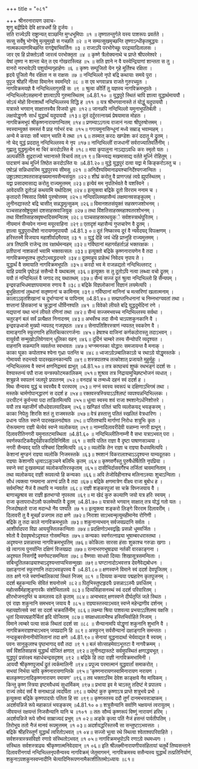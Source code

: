 +++
title = "०८१"

+++
श्रीनरनारायण उवाच-  
शृणु बद्रीप्रिये देवि क्षात्रधर्मो हि दुर्जयः ।  
सति राज्येऽपि राष्ट्रान्यत् वाञ्छन्ति मुग्धभूमिपाः ॥१ ॥
तृष्णातन्तुर्गले यस्य पाशरूपः प्रवर्तते ।  
सत्सु सर्वेषु भोग्येषु मृत्युमुखो स गच्छति ॥२ ॥
न सम्पत्सुखमृच्छन्ति तृष्णाऽन्धीकृतबुद्धयः ।  
नात्मकल्याणमिच्छन्ति रागद्वेषाभिवर्तिनः ॥३ ॥
राजाऽपि परभोगेच्छुः परद्रव्यादिलालसः ।  
जार एव हि प्रोक्तोऽसौ जारत्वं परभोक्तृता ॥४ ॥
कृष्णे त्रैलोक्यनाथे च प्राप्ते श्रीपरमेश्वरे ।  
येषां तृष्णा न शान्ता चेत् त एव गोखरास्त्विह ॥५ ॥
सति ज्ञाने न वै यस्येन्द्रियाणां शान्तता स तु ।  
वानरो नरभावेऽपि पशुर्याम्यगृहार्हणः ॥६ ॥
कृष्णः सम्पूजितो येन गृहे मूर्तिश्च रक्षिता ।  
हृदये पूजितो नैव रक्षिता न स राक्षसः ॥७ ॥
नन्दिभिल्लो नृपो बद्रि कथायाः समये पुरा ।  
पुपूज श्रीहरिं नीत्वा विमानेन स्वमन्दिरे ॥८ ॥
स एव भगवान्नत्र राजते गुरुरच्युतः ।  
नागविक्रमयज्ञे वै नन्दिभिल्लागुरुर्हि सः ॥९ ॥
श्रुत्वा कीर्तिं तु यज्ञस्य नागविक्रमभूपतेः ।  
नन्दिभिल्लोऽसहमानो ज्ञात्वाऽपि गुरुमास्थितम् ॥4.81.१० ॥
युद्धपुरे स्थितं चापि ज्ञात्वा युद्धार्थमाययौ ।  
सोऽयं मोहो विनाशार्थो नन्दिभिल्लस्य विद्धि ह ॥११ ॥
यत्र श्रीभगवानास्ते तं योद्धुं यदुपाययौ ।  
यत्रास्ते भगवान् साक्षात्तस्यैव विजयो ध्रुवः ॥१२॥
जानन्नपि नन्दिभिल्लो यमुनाभूपतिर्बली ।  
लक्षयोद्धृगणैः सार्धं युद्धार्थं यदुपाययौ ॥१३॥
दूतं दर्दुररत्नाख्यं प्रेषयामास मोहतः ।  
नागविक्रमभूपं श्रीकृष्णनारायणान्वितम् ॥१४॥
प्रणम्याऽऽगत्य राजानं नत्वा श्रीपुरुषोत्तमम् ।  
स्वस्वाम्युक्तं समस्तं वै प्राह गर्वभरं वचः ॥१५॥
गगायमुनासिन्धूनां मध्ये सम्राड् भवाम्यहम् ।  
अन्ये मे करदाः सर्वे भवान् भवति मे तथा ॥१ ६॥
तस्मात् करदः खण्डेशः करं ददातु मे द्रुतम् ।  
नो चेद् युद्धं प्रददातु नन्दिभिल्लस्य मे नृप ॥१७॥
नान्दिभिल्लीं राजधानीं सर्वराज्यातिवर्तिनीम् ।  
गृह्णातु युद्धमूल्येन मा चिरं करदोऽस्ति मे ॥१८॥
मया कृपालुना नाऽद्याऽवधिः करः स्मृतो यतः ।  
अल्पकीर्तिः क्षुद्रराज्यो भवानास्ते विचार्य तत्॥१ ९॥
किन्त्वद्य मखमासाद्य वर्तते मूर्ध्नि रोहितुम् ।  
पादत्राणं कथं मूर्ध्नि तिष्ठेत करदोऽस्ति यः ॥4.81.२०॥
युद्धे युद्धपुरं दत्वा यद्वा मे किङ्करोऽस्तु च ।  
एषोऽहं सन्निधावस्मि युद्धपुरस्य सीमसु ॥२१ ॥
अनिर्देश्यविमानाढ्यश्चानिर्देश्यगजान्वितः ।  
उष्ट्राऽश्वाऽश्वतरासङ्ख्यमानवसैन्यसंयुतः ॥२२॥
शीघ्रं करोतु वै प्राणग्लहं त्वग्रे ह्युपस्थितम् ।  
यद्वा प्रसादमासाद्य करोतु राज्यमुत्तमम् ॥२३॥
इत्येवं मम नृपतिर्भवते वै यशस्विने ।  
आवेदयति दूतोऽहं कथयामि यथोदितम् ॥२४॥
इत्युक्त्वा बद्रिके दूतो विरराम ननाम च ।  
कृतादरो निषसाद सिषेवे पुरुषोत्तमम् ॥२५॥
नन्दिवल्लिमहासैन्यं लक्षमानवसङ्कुलम् ।  
लुनीनद्यास्तटे बद्रि चासीत् सन्नद्धमुत्सुकम् ॥२६॥
विमानशतसंयुक्तं सहस्रगजशोभनम् ।  
पञ्चसाहस्रोष्ट्रयुक्तं दशसाहस्रवाजियुक् ॥२७॥
तथा विंशतिसाहस्रमहाश्वतरशोभनम् ।  
तथा विंशतिसाहस्रवृषभादिसमन्वितम् ॥२८॥
पञ्चसाहस्ररथयुक्े सर्वशस्त्रार्थपूरितम् ।  
नीयमानं सैन्यपेन नाम्ना मयूरवाहिना ॥२९॥
एतादृशं महासैन्यं गुप्तचारेण वै द्रुतम् ।  
ज्ञात्वा युद्धपुराधीशो नारायणमुपाययौ ॥4.81.३ ०॥
दूतं निष्कास्य दूरं वै न्यवेदयद् विपत्क्षणम् ।  
हरिस्तस्मै विजयाय महाशीर्वादमैरयत् ॥३ १ ॥
युद्धं देहि जयं धेहि प्राप्नुहि राज्यमुत्तमम् ।  
अत्र तिष्ठामि राजेन्द्र तव रक्षार्थमन्वहम् ॥३२॥
गर्विष्ठानां महागर्वहर्ताऽहं भक्तरक्षकः ।  
प्रतीपानां नाशकर्ता भवामि भक्तवत्सलः ॥३३॥
इत्युक्तो बद्रिके कृष्णनारायणेन वै तदा ।  
नागविक्रमभूपश्च तुष्टोऽभवद्ध्रदन्तरे ॥३४॥
दूतमाहूय प्राहेत्थं निवेदय नृपाय ते ।  
युद्धार्थं वै समायाति नागविक्रमभूपतिः ॥३५॥
करदो भव मे राजन्नद्यतो नन्दिभिल्लराट् ।  
याहि प्रयामि पृष्ठेऽहं ससैन्यो वै यथाबलम् ॥३६॥
इत्युक्तः स तु दूतोऽपि नत्वा लब्ध्वा वचो द्रुतम् ।  
ययौ तं नन्दिभिल्लं वै जगाद तद् यथातथम् ॥३७॥
सैन्यं सज्जं द्रुतं श्रुत्वा नन्दिभिल्लो हि सैन्यपम् ।  
इन्द्रवज्राभिधमाज्ञापयामास रणाय वै ॥३८॥
बद्रिके विज्ञलोकानां विज्ञानं लयमेत्यपि ।  
बुभुक्षितानां लुब्धानां सतृष्णानां च कामिनाम् ॥३९॥
गर्विष्ठानां मानिनां च मत्सरिणां खलात्मनाम् ।  
कालाऽऽवृतशिखानां च दुर्भाग्यानां च पापिनाम् ॥4.81.४०॥
सम्प्राप्तनिधनानां च निम्नभाग्यवतां तथा ।  
शप्तानां हिंसकानां च क्रुद्धानां धीर्विनश्यति ॥४१ ॥
विवेको लीयते बद्रि युद्धदुर्मदिनां रणे ।  
मद्यपानां यथा भानं लीयते रणिनां तथा ॥४२॥
सैन्यं सज्जमभवच्च नन्दिभिल्लस्य सर्वथा ।  
चतुरङ्गं बलं सर्वं प्रत्यैक्षत निनादनम् ॥४३॥
अभवँश्च तदा सैन्ये चाऽपशकुनकानि वै ।  
इन्द्रवज्रध्वजो मुख्यो न्यपतद् गजपृष्ठतः ॥४४॥
सेनापतिशिरस्त्राणं न्यपतत् स्वकरेण वै ।  
वामाङ्गानि स्फुरणानि हस्तिचित्कारगर्जनाः ॥४५॥
हेषाश्च वाजिनां कर्णकठोरास्तु तदाऽभवन् ।  
वायुर्ववौ सन्मुखोऽतिवेगवान् धूलिका वहन् ॥४६॥
दुर्दिनं चाम्बरे तस्य सैन्योपरि व्यदृश्यत ।  
वाहनानि सकम्पानि व्यवर्तन्त स्वभावतः ॥४७॥
भग्नमनस्का योद्धारः समजायन्त वै मनाक् ।  
काका घूकाः कपोताश्च श्येना गृध्राः पतन्ति च ॥४८॥
ध्वजाऽग्रेऽम्बालिकाऽग्रे च रथाऽग्रे योद्धृमस्तके ।  
गोमायवो रुदन्त्यग्रे पादस्खलनकान्यपि ॥४९॥
शस्त्रपातश्च तत्कोशात् प्रजायते मुहुर्मुहुः ।  
नन्दिभिल्लस्य वै स्वप्नं क्षणनिद्रामयं ह्यभूत् ॥4.81.५०॥
तत्र काष्ठचयं शुष्कं रथभङ्गं ददर्श सः ।  
वेश्यास्तन्यं पपौ राजा यन्त्रस्फोटमकालिकम् ॥५१॥
शुश्राव तत्र निद्रायामुच्छिष्टभोजनं व्यधात् ।  
शत्रुव्रजे स्वपतनं जलपूरे प्रपातनम् ॥५२॥
वनदाहं च तन्मध्ये दहनं स्वं ददर्श ह ।  
मिथः सैन्यस्य युद्धं च स्वस्यैव वै परस्परम् ॥५३॥
नग्नं स्वस्य स्वरूपं च दक्षिणाऽभिगमं तथा ।  
मस्तके चार्मणोपानद्धारणं स ददर्श ह ॥५४॥
रक्तवस्त्रस्त्रियाऽऽश्लिष्टं व्यपश्यन्नन्दिभिल्लकः ।  
उरःपीटनं कुर्वन्त्या पदा ताडितमित्यपि ॥५५॥
धूत्वा स्वस्य शवं राजा श्मशानेऽर्धनिशोत्तरे ।  
ययौ तत्र महाजीर्णं सौधदेवालयादिकम् ॥५६॥
खण्डितं पतितं चापि व्यलोकयद् भयङ्करम् ।  
काका निपेतुः शिरसि शतं तु राजमस्तके ॥५७॥
वेत्रं हस्तात्तु पतितं स्खलितं वेत्रधारिणः ।  
प्रधानः पतितः स्वप्ने पादस्खलनदोषतः ॥५८॥
परितश्चापि मार्गाणां निरोधः शत्रुभिः कृतः ।  
रोरूयमाणा राज्ञी चेत्येवं स्वप्ने व्यलोकयत् ॥५९॥
नाम्नादिलावरीदेवी यन्नाम्ना नगरी ह्यभून् ।  
दिलावरीतिनगरी यमुनातटमास्थिता ॥4.81.६० ॥
नन्दिभिल्लीतिनाम्नी वै सभा यत्राऽभवत् परा ।  
स्वर्णस्फाटिकवैदूर्यहीरकादिविनिर्मिता ॥६१ ॥
सापि पतित राज्ञा वै दृष्टा पाषाणसञ्चया ।  
नगरी सैन्यवद् याति पश्चिमां दिशमित्यपि ॥६२॥
व्यलोकि तेन राज्ञा च राज्ञ्या वैधव्यमित्यपि ।  
केशानां मुण्डनं राज्ञ्या व्यलोकि निजमस्तके ॥६३॥
श्मशानं विकरालाश्चाऽऽदृश्यन्त याम्यदूतकाः ।  
राज्ञ्याः केशानपि धृत्वाऽऽकुञ्चने बलिभिः कृतम् ॥६४॥
कृष्णवर्णैस्तु पुरुषैर्धर्षितेति नृपप्रिया ।  
स्वप्ने स्वां दुःखसम्पन्नां व्यलोकयत्तिरस्कृताम् ॥६५॥
दासीभिर्दासवर्गैश्च तर्जितां चावमानिताम् ।  
तथा व्यलोकयद् राज्ञी रूपवत्यो हि कन्यकाः ॥६६॥
अपि तेजोविहीनाश्च मलिनाऽस्याः शुचाऽन्विताः ।  
सौधं त्यक्त्वा गम्यमाना अरण्यं प्रति वै तदा ॥६७॥
बद्रिके क्षणमात्रेण वीक्ष्य राजा बुबोध ह ।  
सर्वमनिष्टं नैजं वै तथापि न न्यवर्तत ॥६८॥
राज्ञी शङ्करपूजां सा चक्रे विघ्नजयाय वै ।  
बाणाच्छुश्राव सा राज्ञी हृतभाग्यो नृपस्तव ॥६९॥
मा खेदं कुरु कल्याणि जयो यत्र हरिः स्वयम् ।  
राजा कृतापराधोऽसौ फलमेष्यति वै द्रुतम् ॥4.81.७०॥
यत्रास्ते भगवान् साक्षात् तत्र योद्धं गतो यतः ।  
निजदोषहतो राजा मदान्धो नैव पश्यति ॥७ १॥
इत्युक्त्वा शङ्करो लिङ्गे विरराम दिलावरीम् ।  
दिलावरी तु वै मूर्च्छां प्रजगाम तदा क्षणे ॥७२॥
निराशा साऽभवन्मृत्युमहीमानेव रोगिणी ।  
बद्रिके तु तदा काले नागविक्रमभूपतेः ॥७३॥
शकुनान्यभवन् सर्वजयप्रदानि सर्वतः ।  
आशीर्वादपरा विप्रा आययुस्तिलकान्विताः ॥७४॥
प्रदक्षिणोऽभवद्वह्निः प्रसन्नो धूमवर्जितः ।  
श्वेतो वै देववृषभोऽदृश्यत गोसमन्वितः ॥७५॥
कन्यकाः स्वर्णरत्नाढ्या भूषाम्बरधरास्तथा ।  
अदृश्यन्त प्रसन्नास्या नागविक्रमभूपतिम् ॥७६॥
कोकिलाः सारसा हंसाः शुकाश्च गरुडाः खगाः ।  
खे त्वागत्य पुनर्यान्ति दक्षिणं विजयप्रदा ॥७७॥
रत्नाभरणभूषाढ्या नर्तकी वारकाङ्गना ।  
अदृश्यत निसर्गाद्वै स्वर्णघटसमन्विता ॥७८॥
वैष्णवाः साधवो दिव्याः शिखासूत्रसमन्विताः ।  
सबिन्दुतिलकाढ्याश्चाऽदृश्यन्ताप्यभिसन्मुखाः ॥७९॥
घण्टानादोऽभवत्तत्र देवनैवेद्यबोधनः ।  
दक्षाङ्गानां स्फुरणानि तदाऽभवन्नृपस्य वै ॥4.81.८०॥
क्षणस्वप्ने विमाने स्वं ददर्श देवपूजितम् ।  
ततः क्षणे गजे स्वर्णाम्बालिकायां स्थितं निजम् ॥८१ ॥
दिव्यया कन्यया पद्महारेण कृतपूजनम् ।  
ददर्श बहुकन्याभिः सेवितं शयनोत्तमे ॥८२॥
पितृभिस्तुष्टहृदयैः प्रसन्नाऽऽस्यैः प्रवर्धितम् ।  
महोत्सवैर्महाशृङ्गारकैः संशोभितालये ॥८३॥
दिव्यसिंहासनस्थं स्वं ददर्श परिवारितम् ।  
क्षीरभोजनतृप्तिं च कमलस्य दले कृताम् ॥८४॥
अन्वभवत् क्षणस्वप्ने दीर्घतृप्तिं जले स्थितः ।  
एवं राज्ञः शकुनानि समभवन् जयाय वै ॥८५॥
राज्ञ्यास्तस्याऽभवत् स्वप्ने महेन्द्राणीव दर्शनम् ।  
महायज्ञोत्सवे स्वां सा ददर्श चक्रवर्तिनीम् ॥८६॥
लक्ष्म्या श्रिया पाशवत्या प्रभयाऽऽश्लिष्य वक्षसि ।  
धृतां दिव्यपद्महारैर्चितां हृदि योजिताम् ॥८७॥
सपक्षधवलाभैश्च हस्तिभिर्वाहिते निजाम् ।  
विमाने त्वम्बरे पत्या साकं स्थितां ददर्श सा ॥८८ ॥
सैन्यानामपि योद्धॄणां शकुनानि शुभानि वै ।  
नागविक्रमराज्ञश्चाऽभवन् जयप्रदानि हि ॥८९॥
अस्फुरन् सर्वसैन्यानां दक्षाङ्गानि समन्ततः ।  
नन्दकूबरसेनानीयोजितानां तदा क्षणे ॥4.81.९०॥
सेनायां युद्धनादार्था भेर्यवाद्यत वै स्वयम् ।  
पवनः सानुकूलश्च पृष्ठभागाद् ववौ तदा ॥९ १॥
बलं सोत्साहमेवाऽभूत्तटा वै नागवैक्रमम् ।  
सर्वं विंशतिसाहस्रं युद्धार्थं योजितं क्षणात् ॥९२॥
लुनीनद्यास्तटे सर्वमुपस्थितं क्षणाद्ध्यभूत् ।  
युद्धपुरं प्रसंरक्ष्य महार्धचन्द्रसदृशम् ॥९२ ॥
बद्रिके हि तदा राज्ञी नागविक्रमभामिनी ।  
आययौ श्रीकृष्णपूजार्थं द्रुतं त्वर्कमालिनी ॥९४॥
प्रपूज्य परमात्मानं युद्धवार्तां समाकरोत् ।  
सभयां निर्भया चापि कृष्णनारायणान्तिके ॥९५॥
'कृष्णनारायणस्वामिनारायण नरायण ।  
बालकृष्णाऽनादिकृष्णनारायण रमायण' ॥९६॥
तव भक्ताऽस्मि देवेश काङ्क्षये नैव मायिकम् ।  
किन्तु कृष्ण स्त्रिया इष्टमवैधव्यं सुधार्मिकम् ॥९७॥
प्रभाया इव मे चाऽस्तु तदिष्टं मे प्रपालय ।  
राज्यं तवेदं सर्वं वै सनाथाऽहं त्वदर्पिता ॥९८॥
यथेष्टं कुरु कृष्णाऽत्र प्राप्ते शत्रुभये प्रभो ।  
इत्युक्त्वा बद्रिके कृष्णपादयोः पतिता हि सा ॥९९॥
कृष्णस्तस्य ददौ तूर्णं दानमभयसञ्ज्ञकम् ।  
अदर्शयन्निजे रूपे महाकालं भयङ्करम् ॥4.81.१० ०॥
शत्रुसैन्यानि सर्वाणि भक्षयन्तं त्वरायुतम् ।  
जीवयन्तं रक्षयन्तं निजसैन्यानि यानि च ॥१०१ ॥
ततः सौम्यं कृष्णरूपं विष्णुं नारायणं हरिम् ।  
अदर्शयन्निजे रूपे सौम्यं साम्राज्यदं प्रभुम् ॥१ ०२॥
अङ्के कृत्वा पतिं नैजं हसन्तं पार्वतीपतिम् ।  
तिरोभूय ततो नैजं मानवं रूपमुत्तमम् ॥१ ०३॥
अदर्शयद्धरिस्तस्यै सा सन्तुष्टाऽभवत्ततः ।  
बद्रिके श्रीहरिस्तूर्णं युद्धार्थं त्वरितोऽभवत् ॥१ ०४॥
सज्जो भूत्वा रथे स्थित्वा श्वेताश्वपरिवाहिते ।  
सर्वशस्त्रास्त्रसंविज्ञो रणाग्रे संस्थितोऽभवत् ॥१ ०५॥
नागविक्रमभूपोऽपि रणाऽग्रे रथमध्यगः ।  
संस्थितः सर्वशस्त्राढ्यः श्रीकृष्णात्मनिवेदवान् ॥१ ०६॥
इति श्रीलक्ष्मीनारायणीयसंहितायां चतुर्थे तिष्यसन्ताने दिलावरीनगर्या नन्दिभिल्लनृपसैन्यस्य नागविक्रम्ं जेतुमागमनं, नागविक्रमस्य ससैन्यस्य युद्धार्थं तत्प्रतिनिर्याणं, शकुनाऽपशकुनस्वप्नादीनि चेत्यादिनिरूपणनामैकाशीतितमोऽध्यायः ॥८१॥
    
    
